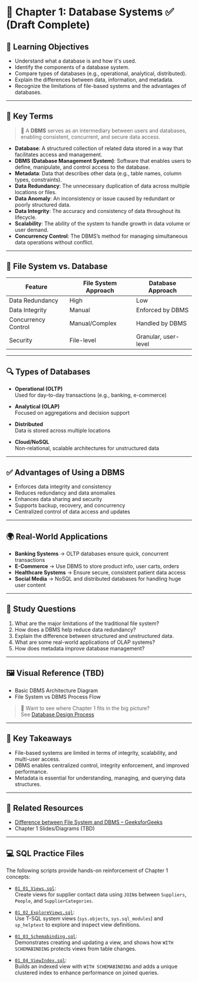 # 📘 Chapter 1: Database Systems ✅ (Draft Complete)

## 🎯 Learning Objectives

- Understand what a database is and how it's used.
- Identify the components of a database system.
- Compare types of databases (e.g., operational, analytical, distributed).
- Explain the differences between data, information, and metadata.
- Recognize the limitations of file-based systems and the advantages of databases.

---

## 🧾 Key Terms

> 🧠 A **DBMS** serves as an intermediary between users and databases, enabling consistent, concurrent, and secure data access.

- **Database**: A structured collection of related data stored in a way that facilitates access and management.
- **DBMS (Database Management System)**: Software that enables users to define, manipulate, and control access to the database.
- **Metadata**: Data that describes other data (e.g., table names, column types, constraints).
- **Data Redundancy**: The unnecessary duplication of data across multiple locations or files.
- **Data Anomaly**: An inconsistency or issue caused by redundant or poorly structured data.
- **Data Integrity**: The accuracy and consistency of data throughout its lifecycle.
- **Scalability**: The ability of the system to handle growth in data volume or user demand.
- **Concurrency Control**: The DBMS’s method for managing simultaneous data operations without conflict.

---

## 🏢 File System vs. Database

| Feature              | File System Approach      | Database Approach              |
|----------------------|---------------------------|-------------------------------|
| Data Redundancy      | High                      | Low                           |
| Data Integrity       | Manual                    | Enforced by DBMS              |
| Concurrency Control  | Manual/Complex            | Handled by DBMS               |
| Security             | File-level                | Granular, user-level          |

---

## 🔍 Types of Databases

- **Operational (OLTP)**  
  Used for day-to-day transactions (e.g., banking, e-commerce)

- **Analytical (OLAP)**  
  Focused on aggregations and decision support

- **Distributed**  
  Data is stored across multiple locations

- **Cloud/NoSQL**  
  Non-relational, scalable architectures for unstructured data

---

## ✅ Advantages of Using a DBMS

- Enforces data integrity and consistency
- Reduces redundancy and data anomalies
- Enhances data sharing and security
- Supports backup, recovery, and concurrency
- Centralized control of data access and updates

---

## 🌍 Real-World Applications

- **Banking Systems** → OLTP databases ensure quick, concurrent transactions
- **E-Commerce** → Use DBMS to store product info, user carts, orders
- **Healthcare Systems** → Ensure secure, consistent patient data access
- **Social Media** → NoSQL and distributed databases for handling huge user content

---

## 🧠 Study Questions

1. What are the major limitations of the traditional file system?
2. How does a DBMS help reduce data redundancy?
3. Explain the difference between structured and unstructured data.
4. What are some real-world applications of OLAP systems?
5. How does metadata improve database management?

---

## 🖼️ Visual Reference (TBD)

- Basic DBMS Architecture Diagram
- File System vs DBMS Process Flow

> 🔄 Want to see where Chapter 1 fits in the big picture?  
See [Database Design Process](../../notes/database-design-stages.md)

---

## 📌 Key Takeaways

- File-based systems are limited in terms of integrity, scalability, and multi-user access.
- DBMS enables centralized control, integrity enforcement, and improved performance.
- Metadata is essential for understanding, managing, and querying data structures.

---

## 🔗 Related Resources

- [Difference between File System and DBMS – GeeksforGeeks](https://www.geeksforgeeks.org/difference-between-file-system-and-dbms/)
- Chapter 1 Slides/Diagrams (TBD)

---

## 💻 SQL Practice Files

The following scripts provide hands-on reinforcement of Chapter 1 concepts:

- [`01_01_Views.sql`](./sql/01_01_Views.sql):  
  Create views for supplier contact data using `JOIN`s between `Suppliers`, `People`, and `SupplierCategories`.

- [`01_02_ExploreViews.sql`](./sql/01_02_ExploreViews.sql):  
  Use T-SQL system views (`sys.objects`, `sys.sql_modules`) and `sp_helptext` to explore and inspect view definitions.

- [`01_03_Schemabinding.sql`](./sql/01_03_Schemabinding.sql):  
  Demonstrates creating and updating a view, and shows how `WITH SCHEMABINDING` protects views from table changes.

- [`01_04_ViewIndex.sql`](./sql/01_04_ViewIndex.sql):  
  Builds an indexed view with `WITH SCHEMABINDING` and adds a unique clustered index to enhance performance on joined queries.
